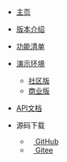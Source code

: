 <!-- _navbar.md -->

* [主页](/#/)
* [版本介绍](/version.md)
* [功能清单](/funclist.md)
* [演示环境](https://demo.clklog.com)
  * [社区版](https://demo.clklog.com)
  * [商业版](https://pro.clklog.com)

* [API文档](https://demo.clklog.com/api/doc.html#/home)
* 源码下载
  * [<img src="/assets/imgs/export.png" height="10"/> GitHub](https://github.com/clklog)
  * [<img src="/assets/imgs/export.png" height="10"/> Gitee](https://gitee.com/clklog)
